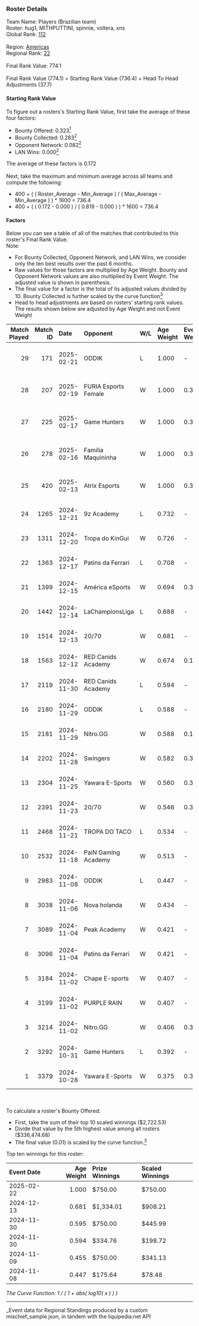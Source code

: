 ### Roster Details<br />
Team Name: Players (Brazilian team)<br />
Roster: hug1, MITHPUTTINI, spinnie, voltera, xns<br />
Global Rank: [112](../../standings_global_2025_03_01.md)<br />
<br />
Region: [Americas]( ../../standings_americas_2025_03_01.md)<br />
Regional Rank: [22]( ../../standings_americas_2025_03_01.md)<br />
<br />
Final Rank Value:  774.1<br />
<br />
Final Rank Value (774.1) = Starting Rank Value (736.4) + Head To Head Adjustments (37.7)<br />

#### Starting Rank Value<br />
To figure out a rosters's Starting Rank Value, first take the average of these four factors:<br />
- Bounty Offered: 0.323[<sup>1</sup>](#table2)
- Bounty Collected: 0.283[<sup>2</sup>](#table1)
- Opponent Network: 0.082[<sup>2</sup>](#table1)
- LAN Wins: 0.000[<sup>2</sup>](#table1)

The average of these factors is 0.172<br />
<br />
Next, take the maximum and minimum average across all teams and compute the following:<br />
- 400 + ( ( Roster_Average - Min_Average ) / ( Max_Average - Min_Average ) ) * 1600 = 736.4
- 400 + ( ( 0.172 - 0.000 ) / ( 0.819 - 0.000 ) ) * 1600 = 736.4


#### Factors<br />
Below you can see a table of all of the matches that contributed to this roster's Final Rank Value.<br />
Note:<br />

- For Bounty Collected, Opponent Network, and LAN Wins, we consider only the ten best results over the past 6 months.
- Raw values for those factors are multiplied by Age Weight. Bounty and Opponent Network values are also multiplied by Event Weight. The adjusted value is shown in parenthesis.
- The final value for a factor is the total of its adjusted values divided by 10. Bounty Collected is further scaled by the curve function[<sup>3</sup>](#curveFunction)
- Head to head adjustments are based on rosters' starting rank values. The results shown below are adjusted by Age Weight and not Event Weight
<span id="table1"></span><br />


| Match Played | Match ID | Date       | Opponent             | W/L | Age Weight | Event Weight | Bounty Collected | Opponent Network | LAN Wins  | H2H Adj. | Roster                                   |
| -: | -: | :- | :- | :- | :- | :- | :- | :- | :- | -: | :- |
|           29 |      171 | 2025-02-21 | ODDIK                | L   | 1.000      | -            | -                | -                | -         |   -11.94 | hug1, MITHPUTTINI, spinnie, voltera, xns |
|           28 |      207 | 2025-02-19 | FURIA Esports Female | W   | 1.000      | 0.371        | 0.064 (0.024)    | 0.226 (0.084)    | 0 (0.000) |    23.35 | hug1, MITHPUTTINI, spinnie, voltera, xns |
|           27 |      225 | 2025-02-17 | Game Hunters         | W   | 1.000      | 0.371        | 0.002 (0.001)    | 0.472 (0.175)    | 0 (0.000) |    11.78 | hug1, MITHPUTTINI, spinnie, voltera, xns |
|           26 |      278 | 2025-02-16 | Familia Maquininha   | W   | 1.000      | 0.371        | 0.003 (0.001)    | 0.235 (0.087)    | 0 (0.000) |    12.05 | hug1, MITHPUTTINI, spinnie, voltera, xns |
|           25 |      420 | 2025-02-13 | Atrix Esports        | W   | 1.000      | 0.371        | 0.005 (0.002)    | 0.256 (0.095)    | 0 (0.000) |    12.03 | hug1, MITHPUTTINI, spinnie, voltera, xns |
|           24 |     1265 | 2024-12-21 | 9z Academy           | L   | 0.732      | -            | -                | -                | -         |   -14.32 | dok, dzt, MITHPUTTINI, spinnie, xns      |
|           23 |     1311 | 2024-12-20 | Tropa do KinGui      | W   | 0.726      | -            | -                | -                | 0 (0.000) |     2.99 | dok, dzt, MITHPUTTINI, spinnie, xns      |
|           22 |     1363 | 2024-12-17 | Patins da Ferrari    | L   | 0.708      | -            | -                | -                | -         |   -17.09 | dok, dzt, MITHPUTTINI, spinnie, xns      |
|           21 |     1399 | 2024-12-15 | América eSports      | W   | 0.694      | 0.384        | -                | 0.389 (0.104)    | 0 (0.000) |     5.74 | dok, dzt, MITHPUTTINI, spinnie, xns      |
|           20 |     1442 | 2024-12-14 | LaChampionsLiga      | L   | 0.688      | -            | -                | -                | -         |   -14.06 | dok, dzt, MITHPUTTINI, spinnie, xns      |
|           19 |     1514 | 2024-12-13 | 20/70                | W   | 0.681      | -            | -                | -                | 0 (0.000) |     7.14 | dok, dzt, MITHPUTTINI, spinnie, xns      |
|           18 |     1563 | 2024-12-12 | RED Canids Academy   | W   | 0.674      | 0.143        | 0.005 (0.000)    | -                | 0 (0.000) |     7.99 | dok, dzt, MITHPUTTINI, spinnie, xns      |
|           17 |     2119 | 2024-11-30 | RED Canids Academy   | L   | 0.594      | -            | -                | -                | -         |   -11.94 | dok, dzt, MITHPUTTINI, spinnie, xns      |
|           16 |     2180 | 2024-11-29 | ODDIK                | L   | 0.588      | -            | -                | -                | -         |    -8.09 | dok, dzt, MITHPUTTINI, spinnie, xns      |
|           15 |     2181 | 2024-11-29 | Nitro.GG             | W   | 0.588      | 0.143        | -                | 0.414 (0.035)    | 0 (0.000) |     7.16 | dok, dzt, MITHPUTTINI, spinnie, xns      |
|           14 |     2202 | 2024-11-28 | Swingers             | W   | 0.582      | 0.371        | 0.002 (0.000)    | 0.223 (0.048)    | 0 (0.000) |     7.54 | dok, dzt, MITHPUTTINI, spinnie, xns      |
|           13 |     2304 | 2024-11-25 | Yawara E-Sports      | W   | 0.560      | 0.371        | 0.002 (0.000)    | 0.371 (0.077)    | -         |     7.09 | dok, dzt, MITHPUTTINI, spinnie, xns      |
|           12 |     2391 | 2024-11-23 | 20/70                | W   | 0.546      | 0.371        | 0.001 (0.000)    | -                | -         |     5.66 | dok, dzt, MITHPUTTINI, spinnie, xns      |
|           11 |     2468 | 2024-11-21 | TROPA DO TACO        | L   | 0.534      | -            | -                | -                | -         |    -8.86 | dok, dzt, MITHPUTTINI, spinnie, xns      |
|           10 |     2532 | 2024-11-18 | PaiN Gaming Academy  | W   | 0.513      | -            | -                | -                | -         |     3.16 | dok, dzt, MITHPUTTINI, spinnie, xns      |
|            9 |     2983 | 2024-11-08 | ODDIK                | L   | 0.447      | -            | -                | -                | -         |    -5.82 | dok, dzt, MITHPUTTINI, spinnie, xns      |
|            8 |     3038 | 2024-11-06 | Nova holanda         | W   | 0.434      | -            | -                | -                | -         |     4.33 | dok, dzt, MITHPUTTINI, spinnie, xns      |
|            7 |     3089 | 2024-11-04 | Peak Academy         | W   | 0.421      | -            | -                | -                | -         |     2.77 | dok, dzt, MITHPUTTINI, spinnie, xns      |
|            6 |     3096 | 2024-11-04 | Patins da Ferrari    | W   | 0.421      | -            | -                | -                | -         |     2.83 | dok, dzt, MITHPUTTINI, spinnie, xns      |
|            5 |     3184 | 2024-11-02 | Chape E-sports       | W   | 0.407      | -            | -                | -                | -         |     1.70 | dok, dzt, MITHPUTTINI, spinnie, xns      |
|            4 |     3199 | 2024-11-02 | PURPLE RAIN          | W   | 0.407      | -            | -                | -                | -         |     1.66 | dok, dzt, MITHPUTTINI, spinnie, xns      |
|            3 |     3214 | 2024-11-02 | Nitro.GG             | W   | 0.406      | 0.371        | 0.001 (0.000)    | 0.414 (0.062)    | -         |     5.17 | dok, dzt, MITHPUTTINI, spinnie, xns      |
|            2 |     3292 | 2024-10-31 | Game Hunters         | L   | 0.392      | -            | -                | -                | -         |    -7.10 | dok, dzt, MITHPUTTINI, spinnie, xns      |
|            1 |     3379 | 2024-10-28 | Yawara E-Sports      | W   | 0.375      | 0.371        | 0.002 (0.000)    | 0.371 (0.052)    | -         |     4.81 | dok, dzt, MITHPUTTINI, spinnie, xns      |

<br />
<span id="table2"></span><br />
To calculate a roster's Bounty Offered:<br />

- First, take the sum of their top 10 scaled winnings ($2,722.53)
- Divide that value by the 5th highest value among all rosters ($336,474.68)
- The final value (0.01) is scaled by the curve function.[<sup>3</sup>](#curveFunction)

Top ten winnings for this roster:<br />

| Event Date | Age Weight | Prize Winnings | Scaled Winnings |
| :- | -: | :- | :- |
| 2025-02-22 |      1.000 | $750.00        | $750.00         |
| 2024-12-13 |      0.681 | $1,334.01      | $908.21         |
| 2024-11-30 |      0.595 | $750.00        | $445.99         |
| 2024-11-30 |      0.594 | $334.76        | $198.72         |
| 2024-11-09 |      0.455 | $750.00        | $341.13         |
| 2024-11-08 |      0.447 | $175.64        | $78.48          |


<span id="curveFunction"></span>_The Curve Function: 1 / ( 1 + abs( log10( x ) ) )_<br />

---
_Event data for Regional Standings produced by a custom mischief_sample.json, in tandem with the liquipedia.net API<br />

